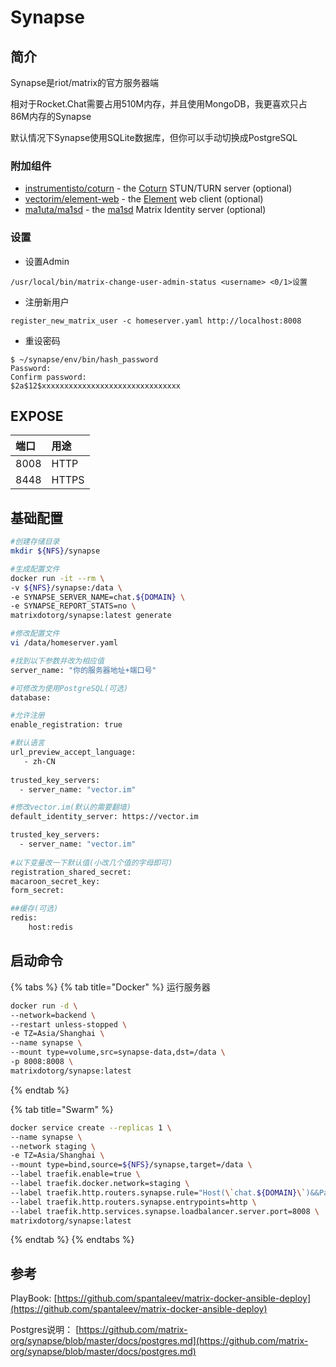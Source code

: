 # Synapse

## 简介

Synapse是riot/matrix的官方服务器端

相对于Rocket.Chat需要占用510M内存，并且使用MongoDB，我更喜欢只占86M内存的Synapse

默认情况下Synapse使用SQLite数据库，但你可以手动切换成PostgreSQL



### 附加组件

* [instrumentisto/coturn](https://hub.docker.com/r/instrumentisto/coturn/) - the [Coturn](https://github.com/coturn/coturn) STUN/TURN server \(optional\)
* [vectorim/element-web](https://hub.docker.com/r/vectorim/element-web/) - the [Element](https://element.io/) web client \(optional\)
* [ma1uta/ma1sd](https://hub.docker.com/r/ma1uta/ma1sd/) - the [ma1sd](https://github.com/ma1uta/ma1sd) Matrix Identity server \(optional\)

### 设置

* 设置Admin

```text
/usr/local/bin/matrix-change-user-admin-status <username> <0/1>设置
```

* 注册新用户

```text
register_new_matrix_user -c homeserver.yaml http://localhost:8008
```

* 重设密码

```text
$ ~/synapse/env/bin/hash_password
Password:
Confirm password:
$2a$12$xxxxxxxxxxxxxxxxxxxxxxxxxxxxxxx
```

## EXPOSE

| 端口 | 用途 |
| :--- | :--- |
| 8008 | HTTP |
| 8448 | HTTPS |



## 基础配置

```bash
#创建存储目录
mkdir ${NFS}/synapse

#生成配置文件
docker run -it --rm \
-v ${NFS}/synapse:/data \
-e SYNAPSE_SERVER_NAME=chat.${DOMAIN} \
-e SYNAPSE_REPORT_STATS=no \
matrixdotorg/synapse:latest generate

#修改配置文件
vi /data/homeserver.yaml

#找到以下参数并改为相应值
server_name: "你的服务器地址+端口号"

#可修改为使用PostgreSQL(可选)
database: 

#允许注册
enable_registration: true

#默认语言
url_preview_accept_language:
   - zh-CN
   
trusted_key_servers:
  - server_name: "vector.im"

#修改vector.im(默认的需要翻墙)
default_identity_server: https://vector.im

trusted_key_servers:
  - server_name: "vector.im"
   
#以下变量改一下默认值(小改几个值的字母即可)
registration_shared_secret:
macaroon_secret_key:
form_secret:

##缓存(可选)
redis:
	host:redis
```

## 启动命令  

{% tabs %}
{% tab title="Docker" %}
运行服务器

```bash
docker run -d \
--network=backend \
--restart unless-stopped \
-e TZ=Asia/Shanghai \
--name synapse \
--mount type=volume,src=synapse-data,dst=/data \
-p 8008:8008 \
matrixdotorg/synapse:latest
```
{% endtab %}

{% tab title="Swarm" %}
```bash
docker service create --replicas 1 \
--name synapse \
--network staging \
-e TZ=Asia/Shanghai \
--mount type=bind,source=${NFS}/synapse,target=/data \
--label traefik.enable=true \
--label traefik.docker.network=staging \
--label traefik.http.routers.synapse.rule="Host(\`chat.${DOMAIN}\`)&&PathPrefix(\`/synapse\`)" \
--label traefik.http.routers.synapse.entrypoints=http \
--label traefik.http.services.synapse.loadbalancer.server.port=8008 \
matrixdotorg/synapse:latest
```
{% endtab %}
{% endtabs %}



## 参考

PlayBook: [https://github.com/spantaleev/matrix-docker-ansible-deploy](https://github.com/spantaleev/matrix-docker-ansible-deploy)

Postgres说明： [https://github.com/matrix-org/synapse/blob/master/docs/postgres.md](https://github.com/matrix-org/synapse/blob/master/docs/postgres.md)

